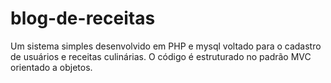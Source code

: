 # blog-de-receitas

Um sistema simples desenvolvido em PHP e mysql voltado para o cadastro de usuários e receitas culinárias.
O código é estruturado no padrão MVC orientado a objetos.
